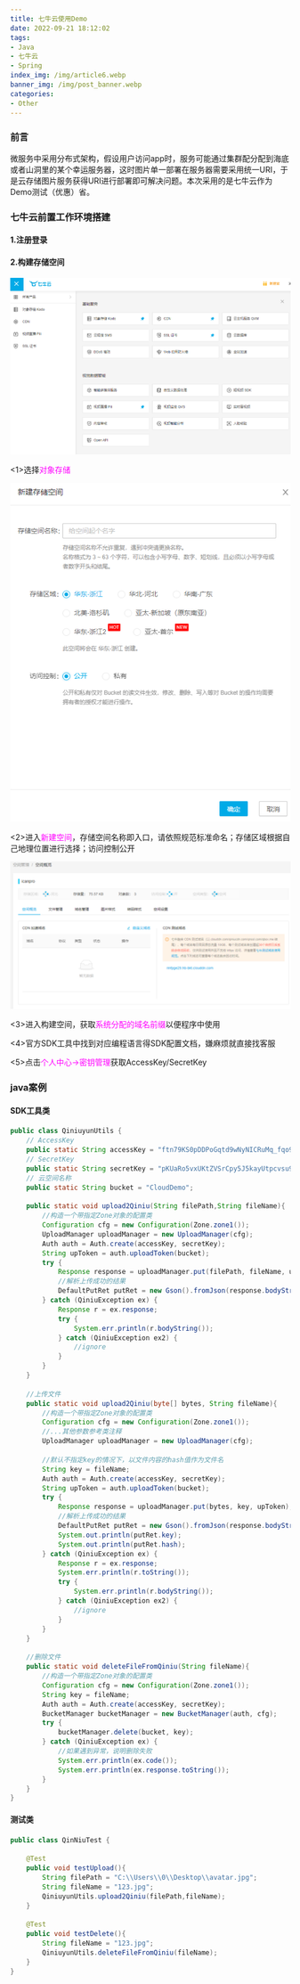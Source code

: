 ```yaml
---
title: 七牛云使用Demo
date: 2022-09-21 18:12:02
tags: 
- Java
- 七牛云
- Spring
index_img: /img/article6.webp
banner_img: /img/post_banner.webp
categories:
- Other
---
```


### 前言

<p class="note note-success">
    微服务中采用分布式架构，假设用户访问app时，服务可能通过集群配分配到海底或者山洞里的某个幸运服务器，这时图片单一部署在服务器需要采用统一URI，于是云存储图片服务获得URI进行部署即可解决问题。本次采用的是七牛云作为Demo测试（优惠）省。
</p>

### 七牛云前置工作环境搭建

#### 1.注册登录

#### 2.构建存储空间

![](https://raw.githubusercontent.com/i-xiaoxin/image/master/20220924153231.png)

<p class="note note-success">
   <1>选择<font color="#FF00FF">对象存储</font></br>
       </p>


![新建存储空间](https://raw.githubusercontent.com/i-xiaoxin/image/master/image-20220924153909853.png)

<p class="note note-success">
   <2>进入<font color="#FF00FF">新建空间</font>，存储空间名称即入口，请依照规范标准命名；存储区域根据自己地理位置进行选择；访问控制公开</br>
       </p>

![image-20220924154507736](https://raw.githubusercontent.com/i-xiaoxin/image/master/image-20220924154507736.png)

<p class="note note-success">
   <3>进入构建空间，获取<font color="#FF00FF">系统分配的域名前缀</font>以便程序中使用</br>
       </p>

<p class="note note-success">
   <4>官方SDK工具中找到对应编程语言得SDK配置文档，嫌麻烦就直接找客服</br>
       </p>

<p class="note note-success">
    <5>点击<font color="#FF00FF">个人中心->密钥管理</font>获取AccessKey/SecretKey</br>
       </p>

### java案例

#### SDK工具类

```	java
public class QiniuyunUtils {
    // AccessKey 
    public static String accessKey = "ftn79KS0pDDPoGqtd9wNyNICRuMq_fqo9Jt3Gjj1";
    // SecretKey
    public static String secretKey = "pKUaRo5vxUKtZVSrCpy5J5kayUtpcvsu9ykbm1mh";
    // 云空间名称
    public static String bucket = "CloudDemo";

    public static void upload2Qiniu(String filePath,String fileName){
        //构造一个带指定Zone对象的配置类
        Configuration cfg = new Configuration(Zone.zone1());
        UploadManager uploadManager = new UploadManager(cfg);
        Auth auth = Auth.create(accessKey, secretKey);
        String upToken = auth.uploadToken(bucket);
        try {
            Response response = uploadManager.put(filePath, fileName, upToken);
            //解析上传成功的结果
            DefaultPutRet putRet = new Gson().fromJson(response.bodyString(), DefaultPutRet.class);
        } catch (QiniuException ex) {
            Response r = ex.response;
            try {
                System.err.println(r.bodyString());
            } catch (QiniuException ex2) {
                //ignore
            }
        }
    }

    //上传文件
    public static void upload2Qiniu(byte[] bytes, String fileName){
        //构造一个带指定Zone对象的配置类
        Configuration cfg = new Configuration(Zone.zone1());
        //...其他参数参考类注释
        UploadManager uploadManager = new UploadManager(cfg);

        //默认不指定key的情况下，以文件内容的hash值作为文件名
        String key = fileName;
        Auth auth = Auth.create(accessKey, secretKey);
        String upToken = auth.uploadToken(bucket);
        try {
            Response response = uploadManager.put(bytes, key, upToken);
            //解析上传成功的结果
            DefaultPutRet putRet = new Gson().fromJson(response.bodyString(), DefaultPutRet.class);
            System.out.println(putRet.key);
            System.out.println(putRet.hash);
        } catch (QiniuException ex) {
            Response r = ex.response;
            System.err.println(r.toString());
            try {
                System.err.println(r.bodyString());
            } catch (QiniuException ex2) {
                //ignore
            }
        }
    }

    //删除文件
    public static void deleteFileFromQiniu(String fileName){
        //构造一个带指定Zone对象的配置类
        Configuration cfg = new Configuration(Zone.zone1());
        String key = fileName;
        Auth auth = Auth.create(accessKey, secretKey);
        BucketManager bucketManager = new BucketManager(auth, cfg);
        try {
            bucketManager.delete(bucket, key);
        } catch (QiniuException ex) {
            //如果遇到异常，说明删除失败
            System.err.println(ex.code());
            System.err.println(ex.response.toString());
        }
    }
}

```

#### 测试类

```java
public class QinNiuTest {

    @Test
    public void testUpload(){
        String filePath = "C:\\Users\\0\\Desktop\\avatar.jpg";
        String fileName = "123.jpg";
        QiniuyunUtils.upload2Qiniu(filePath,fileName);
    }

    @Test
    public void testDelete(){
        String fileName = "123.jpg";
        QiniuyunUtils.deleteFileFromQiniu(fileName);
    }
}

```

